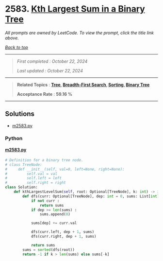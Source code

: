 # 2583. [Kth Largest Sum in a Binary Tree](<https://leetcode.com/problems/kth-largest-sum-in-a-binary-tree>)

*All prompts are owned by LeetCode. To view the prompt, click the title link above.*

*[Back to top](<../README.md>)*

------

> *First completed : October 22, 2024*
>
> *Last updated : October 22, 2024*

------

> **Related Topics** : **[Tree](<by_topic/Tree.md>), [Breadth-First Search](<by_topic/Breadth-First Search.md>), [Sorting](<by_topic/Sorting.md>), [Binary Tree](<by_topic/Binary Tree.md>)**
>
> **Acceptance Rate** : **59.16 %**

------

## Solutions

- [m2583.py](<../my-submissions/m2583.py>)
### Python
#### [m2583.py](<../my-submissions/m2583.py>)
```Python
# Definition for a binary tree node.
# class TreeNode:
#     def __init__(self, val=0, left=None, right=None):
#         self.val = val
#         self.left = left
#         self.right = right
class Solution:
    def kthLargestLevelSum(self, root: Optional[TreeNode], k: int) -> int:
        def dfs(curr: Optional[TreeNode], dep: int = 0, sums: List[int] = []) -> List[int] :
            if not curr :
                return sums
            if dep >= len(sums) :
                sums.append(0)

            sums[dep] += curr.val

            dfs(curr.left, dep + 1, sums)
            dfs(curr.right, dep + 1, sums)

            return sums
        sums = sorted(dfs(root))
        return -1 if k > len(sums) else sums[-k]

```

